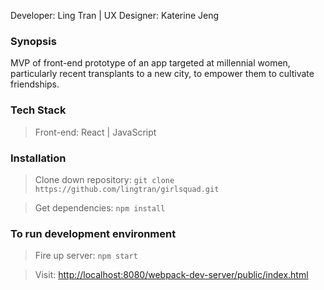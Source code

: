 Developer: Ling Tran | UX Designer: Katerine Jeng

### Synopsis
MVP of front-end prototype of an app targeted at millennial women, particularly recent transplants to a new city, to empower them to cultivate friendships.


### Tech Stack

> Front-end: React | JavaScript

### Installation

> Clone down repository: `git clone https://github.com/lingtran/girlsquad.git`

> Get dependencies: `npm install`

### To run development environment
> Fire up server: `npm start`

> Visit:  [http://localhost:8080/webpack-dev-server/public/index.html](http://localhost:8080/webpack-dev-server/public/index.html)

